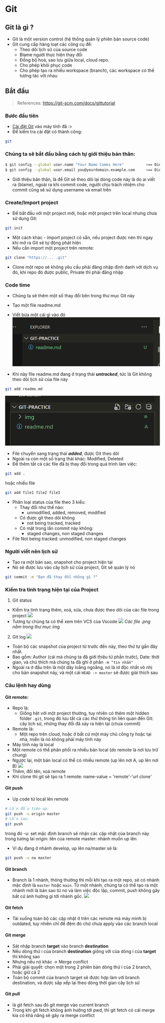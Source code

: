# Git

## Git là gì ?
- Git là một version control (hệ thống quản lý phiên bản source code)
- Git cung cấp hàng loạt các công cụ để:
    + Theo dõi lịch sử của source code
    + Blame người thực hiện thay đổi
    + Đồng bộ hoá, sao lưu giữa local, cloud repo.
    + Cho phép khôi phục code
    + Cho phép tạo ra nhiều workspace (branch), các workspace có thể tương tác với nhau

## Bắt đầu
> References: https://git-scm.com/docs/gittutorial
### Bước đầu tiên
- [Cài đặt Git](https://git-scm.com/downloads) vào máy tính đã :>
- Để kiểm tra cài đặt có thành công: 
```bash
git
```
### Chúng ta sẽ bắt đầu bằng cách tự giới thiệu bản thân:
```bash
$ git config --global user.name "Your Name Comes Here"          <== Điền tên
$ git config --global user.email you@yourdomain.example.com     <== Điền email
```
- Giới thiệu bản thân, là để Git sẽ theo dõi lại dòng code này là do ai viết ra (blame), ngoài ra khi commit code, người chịu trách nhiệm cho commit cũng sẽ sử dụng username và email trên
### Create/Import project
- Để bắt đầu với một project mới, hoặc một project trên local nhưng chưa sử dụng Git:
```bash
git init
```
- Một cách khác - import project có sẵn, nếu project được nén thì ngay khi mở ra Git sẽ tự động phát hiện
- Nếu cần import một project trên remote:
```bash
git clone "https://... .git"
```
- Clone một repo sẽ không yêu cầu phải đăng nhập định danh với dịch vụ đó, khi repo đó được public, Private thì phải đăng nhập

### Code time
- Chúng ta sẽ thêm một số thay đổi bên trong thư mục Git này
- Tạo một file readme.md
- Viết bừa một cái gì vào đó
![](./modified-file.png)

- Khi này file readme.md đang ở trạng thái __*untracked*__, tức là Git không theo dõi lịch sử của file này
```bash
git add readme.md
```
![](./git-add.png)
- File chuyển sang trạng thái __*added*__, được Git theo dõi
- Ngoài ra còn một số trạng thái khác: Modified, Deleted
- Để thêm tất cả các file đã bị thay đổi trong quá trình làm việc:
```bash
git add .
```
hoặc nhiều file
```bash
git add file1 file2 file3
```
- Phân loại status của file theo 3 kiểu:
    + Thay đổi như thế nào:
        - unmodified, added, removed, modified
    + Có được git theo dõi không
        - not being tracked, tracked
    + Có mặt trong lần commit này không:
        - staged changes, non staged changes
- File Not being tracked: unmodified, non staged changes

### Người viết nên lịch sử
- Tạo ra một bản sao, snapshot cho project hiện tại
- Nó sẽ được lưu vào cây lịch sử của project, Git sẽ quản lý nó
```bash
git commit -m "Bạn đã thay đổi những gì ?"
```

### Kiểm tra tình trạng hiện tại của Project
1. Git status
+ Kiểm tra tình trạng thêm, xoá, sửa, chưa được theo dõi của các file trong project
![](//git-status.png)
+ Tương tự chúng ta có thể xem trên VCS của Vscode
![](//code-status.png)
_Các file .png nằm trong thư mục img_

2. Git log
![](//git-log.png)
- Toàn bộ các snapshot của project từ trước đến này, theo thứ tự gần đây nhất.
- Bao gồm: Author (cái mà chúng ta đã giới thiệu từ phần trước), Date: thời gian, và chú thích mà chúng ta đã ghi ở phần `-m "tin nhắn"`
- Ngoài ra ở đầu trên là một dãy loằng ngoằng, nó là id độc nhất vô nhị cho bản snapshot này, và một cái `HEAD -> master` sẽ được giải thích sau

### Câu lệnh hay dùng
#### Git remote:
- Repo là:
    + Giống hệt với một project thường, tuy nhiên có thêm một hidden folder `.git`, trong đó lưu tất cả các thứ thông tin liên quan đến Git: cây lịch sử, những thay đổi đã xảy ra hiện tại (chưa commit)
- Remote là:
    + Một repo trên cloud, hoặc ở bất cứ một máy chủ công ty hoặc tại nhà, miễn là nó không phải máy tính này
- Máy tính này là local
- Một remote có thể phân phối ra nhiều bản local (do remote là nơi lưu trữ chung)
- Ngược lại, một bản local có thể có nhiều remote (up lên nơi A, up lên nơi B)
![](//git-remote-doc.png)
- Thêm, đổi tên, xoá remote
- Khi clone thì git sẽ tạo ra 1 remote: 
name-value = 'remote'-'url clone'

#### Git push
- Up code từ local lên remote
```bash
# Lần đầu tiên up:
git push -u origin master
# Lần sau:
git push
```
trong đó 
-u: set mặc định branch sẽ nhận các cập nhật của branch này trong tương lai
origin: tên của remote
master: nhánh muốn up lên
- Ví dụ đang ở nhánh develop, up lên na/master sẽ là:
```bash
git push -u na master 
```

#### Git branch
- Branch là 1 nhánh, thông thường thì mỗi khi tạo ra một repo, sẽ có nhánh mặc định là `master` hoặc `main`. Từ một nhánh, chúng ta có thể tạo ra một nhánh mới là bản sao từ nó và làm việc độc lập, commit, push không gây bất cứ ảnh hưởng gì tới nhánh gốc.
![](//git-branch-doc.png)

#### Git fetch
- Tải xuống toàn bộ các cập nhật ở trên các remote mà máy mình bị outdated, tuy nhiên chỉ để đệm đó chứ chưa apply vào các branch local

#### Git merge
- Sát nhập branch __target__ vào branch __destination__
- Nếu dòng thứ i của branch __destination__ giống với của dòng i của __target__ thì không sao
- Nhưng nếu nó khác -> Merge conflict
- Phải giải quyết: chọn một trong 2 phiên bản dòng thứ i của 2 branch, hoặc giữ cả 2
- Toàn bộ commit của branch target sẽ được hợp làm với branch destination, và được sắp xếp lại theo dòng thời gian cây lịch sử

#### Git pull
- là git fetch sau đó git merge vào current branch
- Trong khi git fetch không ảnh hưởng tới pwd, thì git fetch có cái merge kia có khả năng sẽ gây ra merge conflict

#### 